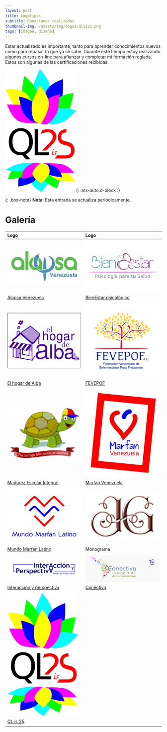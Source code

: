 ```yaml
---
layout: post
title: Logotipos
subtitle: Donaciones realizadas
thumbnail-img: /assets/img/logos/qlis25.png
tags: [imagen, diseño]
---
```


Estar actualizado es importante, tanto para aprender conocimientos nuevos como para repasar lo que ya se sabe. Durante este tiempo estoy realizando algunos cursos on-line para afianzar y completar mi formación reglada. Estos son algunas de las certificaciones recibidas.

![Logo](/assets/img/logos/qlis25.png){: .mx-auto.d-block :}

{: .box-note}
**Nota**: Esta entrada se actualiza periódicamente.

# Galería

| Logo | Logo |
| :--- | :--- |
| ![Logo](/assets/img/logos/alapsa_logo.jpg) | ![Logo](/assets/img/logos/bienestar-logo.png) |
| [Alapsa Venezuela](https://es-la.facebook.com/ALAPSAVenezuela/) | [BienEstar psicológico](https://psicologiaparatusalud.wordpress.com/acerca-de/) |
| | |
| ![Logo](/assets/img/logos/elhogardealba.png) | ![Logo](/assets/img/logos/logo-fevepof-color.png) |
| [El hogar de Alba](https://es-es.facebook.com/elhogardealba2015/) | [FEVEPOF](https://www.instagram.com/fevepof/) |
| | |
| ![Logo](/assets/img/logos/tortugafeliz-final.jpg) | ![Logo](/assets/img/logos/marfan-venezuela.png) |
| [Madurez Escolar Integral](https://conectivaorg.wordpress.com/about/miembros/mei/) | [Marfan Venezuela](https://conectivaorg.wordpress.com/about/miembros/marfan-venezuela/) |
| | |
| ![Logo](/assets/img/logos/mml-logo.png) | ![Logo](/assets/img/logos/monograma_jg.jpg) |
| [Mundo Marfan Latino](https://mundomarfan.org) | Monograma |
| | |
| ![Logo](/assets/img/logos/interaccion-y-perspectiva.png) | ![Logo](/assets/img/logos/top_fb.png) |
| [Interacción y perspectiva](https://produccioncientificaluz.org/index.php/interaccion/issue/archive) | [Conectiva](https://conectiva.lat) |
| | |
| ![Logo](/assets/img/logos/qlis25.png) |  |
| [QL is 25](https://sinclairql.speccy.org/) | |
| | |